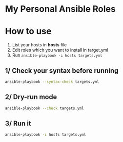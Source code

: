 My Personal Ansible Roles
===============

# How to use

1. List your hosts in **hosts** file
2. Edit roles which you want to install in target.yml
3. Run `ansible-playbook -i hosts targets.yml`

## 1/ Check your syntax before running

```bash
ansible-playbook --syntax-check targets.yml
```

## 2/ Dry-run mode

```bash
ansible-playbook --check targets.yml
```

## 3/ Run it

```bash
ansible-playbook -i hosts targets.yml
```
